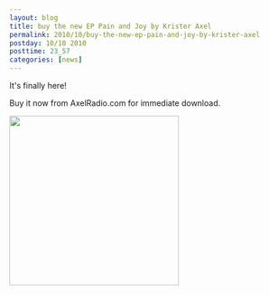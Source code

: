 ```yaml
---
layout: blog
title: buy the new EP Pain and Joy by Krister Axel
permalink: 2010/10/buy-the-new-ep-pain-and-joy-by-krister-axel
postday: 10/10 2010
posttime: 23_57
categories: [news]
---
```


<p>It's finally here!</p>
<p>Buy it now from AxelRadio.com for immediate download.</p>
<p><a href="http://AxelRadio.com">
<img src="http://blog.kristeraxel.com/wp-content/uploads/2010/10/small-pj-300x300.jpg" alt="" title="Pain and Joy" width="300" height="300" class="aligncenter size-medium wp-image-1000" />
</a><br />
</p>
